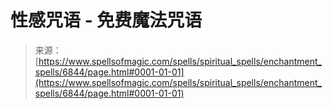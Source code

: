 <!--yml

category: 未分类

date: 2024-06-12 18:41:40

-->

# 性感咒语 - 免费魔法咒语

> 来源：[https://www.spellsofmagic.com/spells/spiritual_spells/enchantment_spells/6844/page.html#0001-01-01](https://www.spellsofmagic.com/spells/spiritual_spells/enchantment_spells/6844/page.html#0001-01-01)
